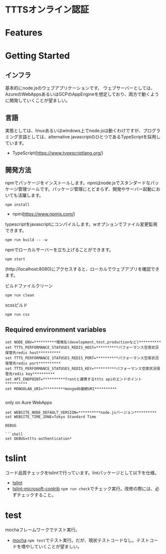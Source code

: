 # TTTSオンライン認証

# Features

# Getting Started

## インフラ
基本的にnode.jsのウェブアプリケーションです。
ウェブサーバーとしては、AzureのWebAppsあるいはGCPのAppEngineを想定しており、両方で動くように開発していくことが望ましい。

## 言語
実態としては、linuxあるいはwindows上でnode.jsは動くわけですが、プログラミング言語としては、alternative javascriptのひとつであるTypeScriptを採用しています。

* TypeScript(https://www.typescriptlang.org/)

## 開発方法
npmでパッケージをインストールします。npmはnode.jsでスタンダードなパッケージ管理ツールです。パッケージ管理にとどまらず、開発やサーバー起動においても活躍します。

```shell
npm install
```
* npm(https://www.npmjs.com/)

typescriptをjavascriptにコンパイルします。wオプションでファイル変更監視できます。

```shell
npm run build -- -w
```

npmでローカルサーバーを立ち上げることができます。

```shell
npm start
```
(http://localhost:8080)にアクセスすると、ローカルでウェブアプリを確認できます。

ビルドファイルクリーン

```shell
npm run clean
```

scssビルド

```shell
npm run css
```

## Required environment variables
```shell
set NODE_ENV=**********環境名(development,test,productionなど)**********
set TTTS_PERFORMANCE_STATUSES_REDIS_HOST=**********パフォーマンス空席状況保管先redis host**********
set TTTS_PERFORMANCE_STATUSES_REDIS_PORT=**********パフォーマンス空席状況保管先redis port**********
set TTTS_PERFORMANCE_STATUSES_REDIS_KEY=**********パフォーマンス空席状況保管先redis key**********
set API_ENDPOINT=**********frontと連携するttts apiのエンドポイント**********
set MONGOLAB_URI=**********mongodb接続URI**********


```
only on Aure WebApps

```shell
set WEBSITE_NODE_DEFAULT_VERSION=**********node.jsバージョン**********
set WEBSITE_TIME_ZONE=Tokyo Standard Time
```


```
DEBUG

```shell
set DEBUG=ttts-authentication*
```


# tslint

コード品質チェックをtslintで行っています。lintパッケージとして以下を仕様。
* [tslint](https://github.com/palantir/tslint)
* [tslint-microsoft-contrib](https://github.com/Microsoft/tslint-microsoft-contrib)
`npm run check`でチェック実行。改修の際には、必ずチェックすること。

# test
mochaフレームワークでテスト実行。
* [mocha](https://www.npmjs.com/package/mocha)
`npm test`でテスト実行。だが、現状テストコードなし。テストコードを増やしていくことが望ましい。
